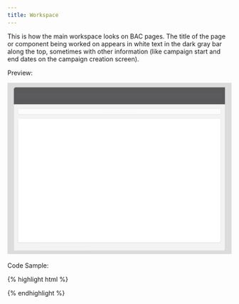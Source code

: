 ```yaml
---
title: Workspace
---
```


This is how the main workspace looks on BAC pages. The title of the page or component being worked on appears in white text in the dark gray bar along the top, sometimes with other information (like campaign start and end dates on the campaign creation screen).

Preview:

![Workspace](/assets/img/elements/workspace.png)

Code Sample:

{% highlight html %}
<!-- No Code Sample Yet -->
{% endhighlight %}
